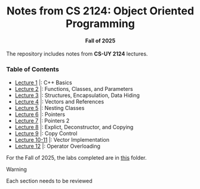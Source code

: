 <div align = "center"> 
  
# Notes from CS 2124: Object Oriented Programming  
#### Fall of 2025
  
</div> 

The repository includes notes from **CS-UY 2124** lectures. 

### Table of Contents

- [Lecture 1](https://github.com/XinRC/CS-2124/blob/main/lecture1/README.md) |: C++ Basics
- [Lecture 2](https://github.com/XinRC/CS-2124/tree/main/lecture2/README.md) |: Functions, Classes, and Parameters
- [Lecture 3](https://github.com/XinRC/CS-2124/tree/main/lecture3/README.md) |: Structures, Encapsulation, Data Hiding
- [Lecture 4](https://github.com/XinRC/CS-2124/blob/main/lecture4/README.md) |: Vectors and References
- [Lecture 5](https://github.com/XinRC/CS-2124/blob/main/lecture5/README.md) |: Nesting Classes
- [Lecture 6](https://github.com/XinRC/CS-2124/blob/main/lecture6/README.md) |: Pointers
- [Lecture 7](https://github.com/XinRC/CS-2124/tree/main/lecture7/README.md) |: Pointers 2
- [Lecture 8](https://github.com/XinRC/CS-2124/tree/main/lecture8/README.md) |: Explict, Deconstructor, and Copying
- [Lecture 9](https://github.com/XinRC/CS-2124/blob/main/lecture9/README.md) |: Copy Control
- [Lecture 10-11](https://cse.engineering.nyu.edu/jsterling/cs2124/LectureNotes/06b.Vector.html) |: Vector Implementation 
- [Lecture 12](https://github.com/XinRC/CS-2124/tree/main/lecture12/README.md) |: Operator Overloading 


For the Fall of 2025, the labs completed are in [this](https://github.com/XinRC/CS-2124/tree/main/recitation_labs) folder. 
> [!Warning]
> Each section needs to be reviewed 
